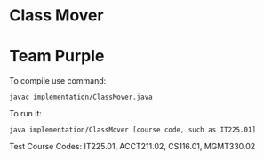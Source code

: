 # Class Mover
# Team Purple

To compile use command:

    javac implementation/ClassMover.java

To run it:

    java implementation/ClassMover [course code, such as IT225.01]

Test Course Codes:
    IT225.01,
    ACCT211.02,
    CS116.01,
    MGMT330.02
